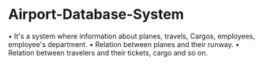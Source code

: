 # Airport-Database-System
•	It's a system where information about planes, travels, Cargos, employees, employee's department. 
•	Relation between planes and their runway. 
•	Relation between travelers and their tickets, cargo and so on.
